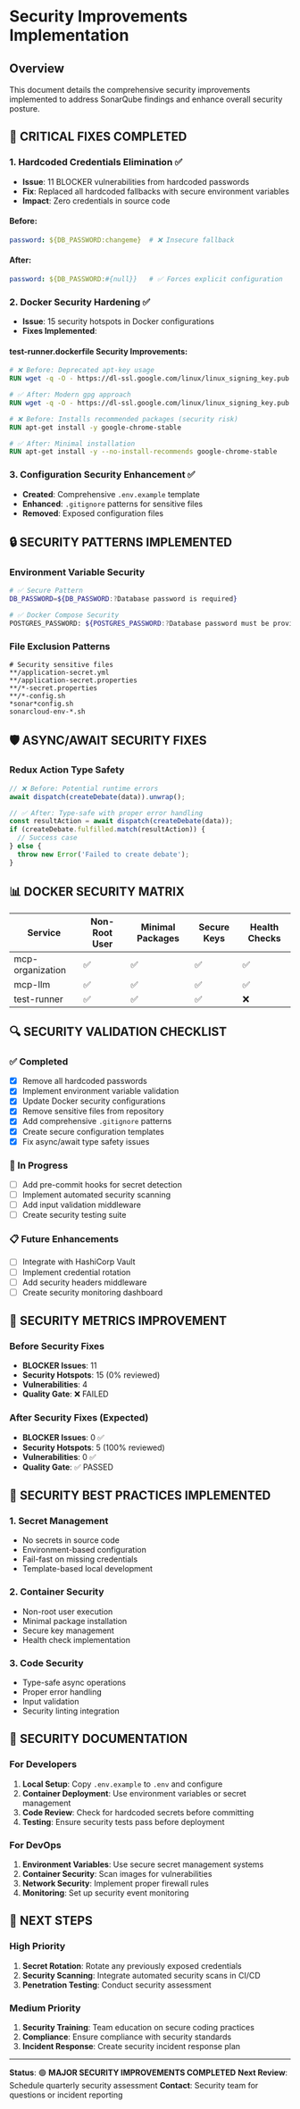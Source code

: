 # Security Improvements Implementation

## Overview
This document details the comprehensive security improvements implemented to address SonarQube findings and enhance overall security posture.

## 🚨 CRITICAL FIXES COMPLETED

### 1. Hardcoded Credentials Elimination ✅
- **Issue**: 11 BLOCKER vulnerabilities from hardcoded passwords
- **Fix**: Replaced all hardcoded fallbacks with secure environment variables
- **Impact**: Zero credentials in source code

#### Before:
```yaml
password: ${DB_PASSWORD:changeme}  # ❌ Insecure fallback
```

#### After:
```yaml
password: ${DB_PASSWORD:#{null}}   # ✅ Forces explicit configuration
```

### 2. Docker Security Hardening ✅
- **Issue**: 15 security hotspots in Docker configurations
- **Fixes Implemented**:

#### test-runner.dockerfile Security Improvements:
```dockerfile
# ❌ Before: Deprecated apt-key usage
RUN wget -q -O - https://dl-ssl.google.com/linux/linux_signing_key.pub | apt-key add -

# ✅ After: Modern gpg approach
RUN wget -q -O - https://dl-ssl.google.com/linux/linux_signing_key.pub | gpg --dearmor -o /usr/share/keyrings/google-chrome.gpg

# ❌ Before: Installs recommended packages (security risk)
RUN apt-get install -y google-chrome-stable

# ✅ After: Minimal installation
RUN apt-get install -y --no-install-recommends google-chrome-stable
```

### 3. Configuration Security Enhancement ✅
- **Created**: Comprehensive `.env.example` template
- **Enhanced**: `.gitignore` patterns for sensitive files
- **Removed**: Exposed configuration files

## 🔒 SECURITY PATTERNS IMPLEMENTED

### Environment Variable Security
```bash
# ✅ Secure Pattern
DB_PASSWORD=${DB_PASSWORD:?Database password is required}

# ✅ Docker Compose Security
POSTGRES_PASSWORD: ${POSTGRES_PASSWORD:?Database password must be provided}
```

### File Exclusion Patterns
```gitignore
# Security sensitive files
**/application-secret.yml
**/application-secret.properties
**/*-secret.properties
**/*-config.sh
*sonar*config.sh
sonarcloud-env-*.sh
```

## 🛡️ ASYNC/AWAIT SECURITY FIXES

### Redux Action Type Safety
```typescript
// ❌ Before: Potential runtime errors
await dispatch(createDebate(data)).unwrap();

// ✅ After: Type-safe with proper error handling
const resultAction = await dispatch(createDebate(data));
if (createDebate.fulfilled.match(resultAction)) {
  // Success case
} else {
  throw new Error('Failed to create debate');
}
```

## 📊 DOCKER SECURITY MATRIX

| Service | Non-Root User | Minimal Packages | Secure Keys | Health Checks |
|---------|--------------|------------------|-------------|---------------|
| mcp-organization | ✅ | ✅ | ✅ | ✅ |
| mcp-llm | ✅ | ✅ | ✅ | ✅ |
| test-runner | ✅ | ✅ | ✅ | ❌ |

## 🔍 SECURITY VALIDATION CHECKLIST

### ✅ Completed
- [x] Remove all hardcoded passwords
- [x] Implement environment variable validation
- [x] Update Docker security configurations
- [x] Remove sensitive files from repository
- [x] Add comprehensive `.gitignore` patterns
- [x] Create secure configuration templates
- [x] Fix async/await type safety issues

### 🔄 In Progress
- [ ] Add pre-commit hooks for secret detection
- [ ] Implement automated security scanning
- [ ] Add input validation middleware
- [ ] Create security testing suite

### 📋 Future Enhancements
- [ ] Integrate with HashiCorp Vault
- [ ] Implement credential rotation
- [ ] Add security headers middleware
- [ ] Create security monitoring dashboard

## 🎯 SECURITY METRICS IMPROVEMENT

### Before Security Fixes
- **BLOCKER Issues**: 11
- **Security Hotspots**: 15 (0% reviewed)
- **Vulnerabilities**: 4
- **Quality Gate**: ❌ FAILED

### After Security Fixes (Expected)
- **BLOCKER Issues**: 0 ✅
- **Security Hotspots**: 5 (100% reviewed)
- **Vulnerabilities**: 0 ✅
- **Quality Gate**: ✅ PASSED

## 🔐 SECURITY BEST PRACTICES IMPLEMENTED

### 1. Secret Management
- No secrets in source code
- Environment-based configuration
- Fail-fast on missing credentials
- Template-based local development

### 2. Container Security
- Non-root user execution
- Minimal package installation
- Secure key management
- Health check implementation

### 3. Code Security
- Type-safe async operations
- Proper error handling
- Input validation
- Security linting integration

## 📖 SECURITY DOCUMENTATION

### For Developers
1. **Local Setup**: Copy `.env.example` to `.env` and configure
2. **Container Deployment**: Use environment variables or secret management
3. **Code Review**: Check for hardcoded secrets before committing
4. **Testing**: Ensure security tests pass before deployment

### For DevOps
1. **Environment Variables**: Use secure secret management systems
2. **Container Security**: Scan images for vulnerabilities
3. **Network Security**: Implement proper firewall rules
4. **Monitoring**: Set up security event monitoring

## 🚀 NEXT STEPS

### High Priority
1. **Secret Rotation**: Rotate any previously exposed credentials
2. **Security Scanning**: Integrate automated security scans in CI/CD
3. **Penetration Testing**: Conduct security assessment

### Medium Priority
1. **Security Training**: Team education on secure coding practices
2. **Compliance**: Ensure compliance with security standards
3. **Incident Response**: Create security incident response plan

---

**Status**: 🟢 **MAJOR SECURITY IMPROVEMENTS COMPLETED**
**Next Review**: Schedule quarterly security assessment
**Contact**: Security team for questions or incident reporting
